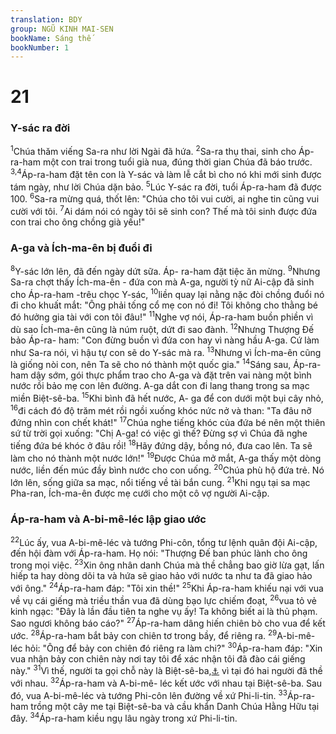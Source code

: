 ```yaml
---
translation: BDY
group: NGŨ KINH MAI-SEN
bookName: Sáng thế 
bookNumber: 1
---
```


<div class="title"><h1>21</h1><h3>Y-sác ra đời</h3></div>
<span class="verse sa_21_1"><sup>1</sup>Chúa thăm viếng Sa-ra như lời Ngài đã hứa. </span>
<span class="verse sa_21_2"><sup>2</sup>Sa-ra thụ thai, sinh cho Áp-ra-ham một con trai trong tuổi già nua, đúng thời gian Chúa đã báo trước. </span>
<span class="verse sa_21_3 sa_21_4"><sup>3,4</sup>Áp-ra-ham đặt tên con là Y-sác và làm lễ cắt bì cho nó khi mới sinh được tám ngày, như lời Chúa dặn bảo. </span>
<span class="verse sa_21_5"><sup>5</sup>Lúc Y-sác ra đời, tuổi Áp-ra-ham đã được 100.</span>
<span class="verse sa_21_6"><sup>6</sup>Sa-ra mừng quá, thốt lên: &#34;Chúa cho tôi vui cười, ai nghe tin cũng vui cười với tôi. </span>
<span class="verse sa_21_7"><sup>7</sup>Ai dám nói có ngày tôi sẽ sinh con? Thế mà tôi sinh được đứa con trai cho ông chồng già yếu!&#34;</span>
<div class="title"><h3>A-ga và Ích-ma-ên bị đuổi đi</h3></div>
<span class="verse sa_21_8"><sup>8</sup>Y-sác lớn lên, đã đến ngày dứt sữa. Áp- ra-ham đặt tiệc ăn mừng. </span>
<span class="verse sa_21_9"><sup>9</sup>Nhưng Sa-ra chợt thấy Ích-ma-ên - đứa con mà A-ga, người tỳ nữ Ai-cập đã sinh cho Áp-ra-ham -trêu chọc Y-sác, </span>
<span class="verse sa_21_10"><sup>10</sup>liền quay lại nằng nặc đòi chồng đuổi nó đi cho khuất mắt: &#34;Ông phải tống cổ mẹ con nó đi! Tôi không cho thằng bé đó hưởng gia tài với con tôi đâu!&#34;</span>
<span class="verse sa_21_11"><sup>11</sup>Nghe vợ nói, Áp-ra-ham buồn phiền vì dù sao Ích-ma-ên cũng là núm ruột, dứt đi sao đành. </span>
<span class="verse sa_21_12"><sup>12</sup>Nhưng Thượng Đế bảo Áp-ra- ham: &#34;Con đừng buồn vì đứa con hay vì nàng hầu A-ga. Cứ làm như Sa-ra nói, vì hậu tự con sẽ do Y-sác mà ra. </span>
<span class="verse sa_21_13"><sup>13</sup>Nhưng vì Ích-ma-ên cũng là giống nòi con, nên Ta sẽ cho nó thành một quốc gia.&#34;</span>
<span class="verse sa_21_14"><sup>14</sup>Sáng sau, Áp-ra-ham dậy sớm, gói thực phẩm trao cho A-ga và đặt trên vai nàng một bình nước rồi bảo mẹ con lên đường. A-ga dắt con đi lang thang trong sa mạc miền Biệt-sê-ba. </span>
<span class="verse sa_21_15"><sup>15</sup>Khi bình đã hết nước, A- ga để con dưới một bụi cây nhỏ, </span>
<span class="verse sa_21_16"><sup>16</sup>đi cách đó độ trăm mét rồi ngồi xuống khóc nức nở và than: &#34;Ta đâu nỡ đứng nhìn con chết khát!&#34;</span>
<span class="verse sa_21_17"><sup>17</sup>Chúa nghe tiếng khóc của đứa bé nên một thiên sứ từ trời gọi xuống: &#34;Chị A-ga! có việc gì thế? Đừng sợ vì Chúa đã nghe tiếng đứa bé khóc ở đâu rồi! </span>
<span class="verse sa_21_18"><sup>18</sup>Hãy đứng dậy, bồng nó, đưa cao lên. Ta sẽ làm cho nó thành một nước lớn!&#34;</span>
<span class="verse sa_21_19"><sup>19</sup>Được Chúa mở mắt, A-ga thấy một dòng nước, liền đến múc đầy bình nước cho con uống.</span>
<span class="verse sa_21_20"><sup>20</sup>Chúa phù hộ đứa trẻ. Nó lớn lên, sống giữa sa mạc, nổi tiếng về tài bắn cung. </span>
<span class="verse sa_21_21"><sup>21</sup>Khi ngụ tại sa mạc Pha-ran, Ích-ma-ên được mẹ cưới cho một cô vợ người Ai-cập.</span>
<div class="title"><h3>Áp-ra-ham và A-bi-mê-léc lập giao ước</h3></div>
<span class="verse sa_21_22"><sup>22</sup>Lúc ấy, vua A-bi-mê-léc và tướng Phi-côn, tổng tư lệnh quân đội Ai-cập, đến hội đàm với Áp-ra-ham. Họ nói: &#34;Thượng Đế ban phúc lành cho ông trong mọi việc. </span>
<span class="verse sa_21_23"><sup>23</sup>Xin ông nhân danh Chúa mà thề chẳng bao giờ lừa gạt, lấn hiếp ta hay dòng dõi ta và hứa sẽ giao hảo với nước ta như ta đã giao hảo với ông.&#34; </span>
<span class="verse sa_21_24"><sup>24</sup>Áp-ra-ham đáp: &#34;Tôi xin thề!&#34;</span>
<span class="verse sa_21_25"><sup>25</sup>Khi Áp-ra-ham khiếu nại với vua về vụ cái giếng mà triều thần vua đã dùng bạo lực chiếm đoạt, </span>
<span class="verse sa_21_26"><sup>26</sup>vua tỏ vẻ kinh ngạc: &#34;Đây là lần đầu tiên ta nghe vụ ấy! Ta không biết ai là thủ phạm. Sao ngươi không báo cáo?&#34;</span>
<span class="verse sa_21_27"><sup>27</sup>Áp-ra-ham dâng hiến chiên bò cho vua để kết ước. </span>
<span class="verse sa_21_28"><sup>28</sup>Áp-ra-ham bắt bảy con chiên tơ trong bầy, để riêng ra. </span>
<span class="verse sa_21_29"><sup>29</sup>A-bi-mê-léc hỏi: &#34;Ông để bảy con chiên đó riêng ra làm chi?&#34; </span>
<span class="verse sa_21_30"><sup>30</sup>Áp-ra-ham đáp: &#34;Xin vua nhận bảy con chiên này nơi tay tôi để xác nhận tôi đã đào cái giếng này.&#34; </span>
<span class="verse sa_21_31"><sup>31</sup>Vì thế, người ta gọi chỗ này là Biệt-sê-ba,<a href="#" data-toggle="tooltip" data-placement="bottom" title="giếng thề nguyện">⚓</a> vì tại đó hai người đã thề với nhau. </span>
<span class="verse sa_21_32"><sup>32</sup>Áp-ra-ham và A-bi-mê- léc kết ước với nhau tại Biệt-sê-ba. Sau đó, vua A-bi-mê-léc và tướng Phi-côn lên đường về xứ Phi-li-tin. </span>
<span class="verse sa_21_33"><sup>33</sup>Áp-ra-ham trồng một cây me tại Biệt-sê-ba và cầu khẩn Danh Chúa Hằng Hữu tại đây. </span>
<span class="verse sa_21_34"><sup>34</sup>Áp-ra-ham kiều ngụ lâu ngày trong xứ Phi-li-tin.</span>
